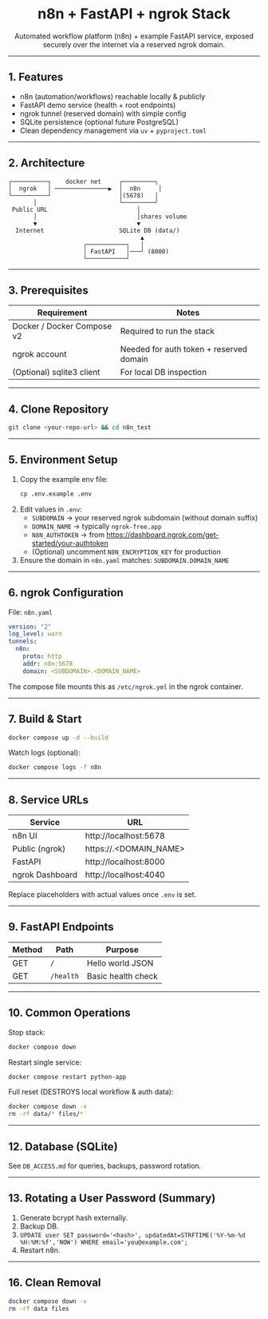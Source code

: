 <div align="center">

# n8n + FastAPI + ngrok Stack

Automated workflow platform (n8n) + example FastAPI service, exposed securely over the internet via a reserved ngrok domain.

</div>

---
## 1. Features
* n8n (automation/workflows) reachable locally & publicly
* FastAPI demo service (health + root endpoints)
* ngrok tunnel (reserved domain) with simple config
* SQLite persistence (optional future PostgreSQL)
* Clean dependency management via `uv` + `pyproject.toml`

---
## 2. Architecture
```
┌──────────┐    docker net     ┌─────────┐
│  ngrok   │ ───────────────▶  │  n8n     │
└──────────┘                   │(5678)   │
       │                       └─────────┘
 Public URL                         │
       │                            │shares volume
       ▼                            ▼
  Internet                     SQLite DB (data/)
                                     ▲
                     ┌───────────┐   │
                     │ FastAPI   │───┘ (8000)
                     └───────────┘
```

---
## 3. Prerequisites
| Requirement | Notes |
|-------------|-------|
| Docker / Docker Compose v2 | Required to run the stack |
| ngrok account | Needed for auth token + reserved domain |
| (Optional) sqlite3 client | For local DB inspection |

---
## 4. Clone Repository
```bash
git clone <your-repo-url> && cd n8n_test
```

---
## 5. Environment Setup
1. Copy the example env file:
   ```bash
   cp .env.example .env
   ```
2. Edit values in `.env`:
   - `SUBDOMAIN` → your reserved ngrok subdomain (without domain suffix)
   - `DOMAIN_NAME` → typically `ngrok-free.app`
   - `N8N_AUTHTOKEN` → from https://dashboard.ngrok.com/get-started/your-authtoken
   - (Optional) uncomment `N8N_ENCRYPTION_KEY` for production
3. Ensure the domain in `n8n.yaml` matches: `SUBDOMAIN.DOMAIN_NAME`

---
## 6. ngrok Configuration
File: `n8n.yaml`
```yaml
version: "2"
log_level: warn
tunnels:
  n8n:
    proto: http
    addr: n8n:5678
    domain: <SUBDOMAIN>.<DOMAIN_NAME>
```
The compose file mounts this as `/etc/ngrok.yml` in the ngrok container.

---
## 7. Build & Start
```bash
docker compose up -d --build
```
Watch logs (optional):
```bash
docker compose logs -f n8n
```

---
## 8. Service URLs
| Service | URL |
|---------|-----|
| n8n UI | http://localhost:5678 |
| Public (ngrok) | https://<SUBDOMAIN>.<DOMAIN_NAME> |
| FastAPI | http://localhost:8000 |
| ngrok Dashboard | http://localhost:4040 |

Replace placeholders with actual values once `.env` is set.

---
## 9. FastAPI Endpoints
| Method | Path | Purpose |
|--------|------|---------|
| GET | `/` | Hello world JSON |
| GET | `/health` | Basic health check |

---
## 10. Common Operations
Stop stack:
```bash
docker compose down
```
Restart single service:
```bash
docker compose restart python-app
```
Full reset (DESTROYS local workflow & auth data):
```bash
docker compose down -v
rm -rf data/* files/*
```

---
## 12. Database (SQLite)
See `DB_ACCESS.md` for queries, backups, password rotation.

---
## 13. Rotating a User Password (Summary)
1. Generate bcrypt hash externally.
2. Backup DB.
3. `UPDATE user SET password='<hash>', updatedAt=STRFTIME('%Y-%m-%d %H:%M:%f','NOW') WHERE email='you@example.com';`
4. Restart n8n.

---
## 16. Clean Removal
```bash
docker compose down -v
rm -rf data files
```